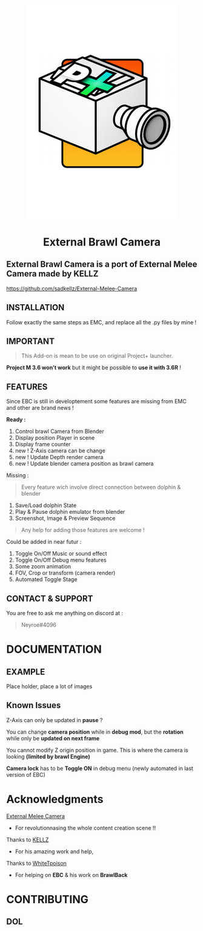 <br />
<div align="center">
  <a href="https://github.com/Neyroe/External-Brawl-Camera/">
    <img src="imgs/EBC_logo_WIP.png"  width="400">
  </a>

<h1 align="center">External Brawl Camera</h1>
</div>

## External Brawl Camera is a port of External Melee Camera made by KELLZ
https://github.com/sadkellz/External-Melee-Camera
## INSTALLATION
Follow exactly the same steps as EMC, and replace all the .py files by mine !
## IMPORTANT
>This Add-on is mean to be use on original Project+ launcher.

**Project M 3.6 won't work** but it might be possible to **use it with 3.6R** !
## FEATURES
Since EBC is still in developtement some features are missing from EMC and other are brand news !

**Ready :**
1. Control brawl Camera from Blender
2. Display position Player in scene
3. Display frame counter
4. new ! Z-Axis camera can be change
5. new ! Update Depth render camera
6. new ! Update blender camera position as brawl camera

Missing :

>Every feature wich involve direct connection between dolphin & blender
1. Save/Load dolphin State
2. Play & Pause dolphin emulator from blender
3. Screenshot, Image & Preview Sequence
> Any help for adding those features are welcome !

Could be added in near futur :
1.  Toggle On/Off Music or sound effect 
2.  Toggle On/Off Debug menu features
3.  Some zoom animation 
4.  FOV, Crop or transform (camera render)
5.  Automated Toggle Stage

## CONTACT & SUPPORT
You are free to ask me anything on discord at :
>Neyroe#4096

# DOCUMENTATION
## EXAMPLE
Place holder, place a lot of images
## Known Issues
Z-Axis can only be updated in **pause** ?

You can change **camera position** while in **debug mod**, but the **rotation** while only be **updated on next frame**

You cannot modify Z origin position in game. This is where the camera is looking **(limited by brawl Engine)**

**Camera lock** has to be **Toggle ON** in debug menu (newly automated in last version of EBC)

# Acknowledgments
[External Melee Camera](https://github.com/sadkellz/External-Melee-Camera)
- For revolutionnasing the whole content creation scene !!  

Thanks to [KELLZ](https://github.com/sadkellz) 
- For his amazing work and help,

Thanks to [WhiteTpoison](https://github.com/JaredWhiteOne) 
- For helping on **EBC** & his work on **BrawlBack**

# CONTRIBUTING
## DOL

